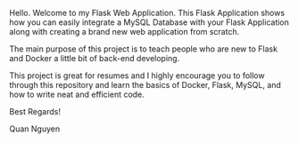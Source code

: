 Hello. Welcome to my Flask Web Application. This Flask Application shows how you can easily
integrate a MySQL Database with your Flask Application along with creating a brand new web
application from scratch.

The main purpose of this project is to teach people who are new to Flask and Docker a little bit of
back-end developing.

This project is great for resumes and I highly encourage you to follow through this repository and
learn the basics of Docker, Flask, MySQL, and how to write neat and efficient code.

Best Regards!

Quan Nguyen
